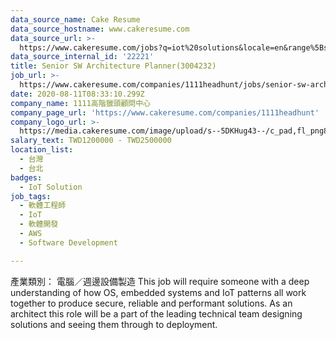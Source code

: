```yaml
---
data_source_name: Cake Resume
data_source_hostname: www.cakeresume.com
data_source_url: >-
  https://www.cakeresume.com/jobs?q=iot%20solutions&locale=en&range%5Bsalary_range%5D%5Bmin%5D=1000000
data_source_internal_id: '22221'
title: Senior SW Architecture Planner(3004232)
job_url: >-
  https://www.cakeresume.com/companies/1111headhunt/jobs/senior-sw-architecture-planner-3004232
date: 2020-08-11T08:33:10.299Z
company_name: 1111高階獵頭顧問中心
company_page_url: 'https://www.cakeresume.com/companies/1111headhunt'
company_logo_url: >-
  https://media.cakeresume.com/image/upload/s--5DKHug43--/c_pad,fl_png8,h_200,w_200/v1531993906/jlp8g9p7p6bf58jc0zju.png
salary_text: TWD1200000 - TWD2500000
location_list:
  - 台灣
  - 台北
badges:
  - IoT Solution
job_tags:
  - 軟體工程師
  - IoT
  - 軟體開發
  - AWS
  - Software Development

---
```


產業類別： 電腦／週邊設備製造 This job will require someone with a deep understanding of how OS, embedded systems and IoT patterns all work together to produce secure, reliable and performant solutions. As an architect this role will be a part of the leading technical team designing solutions and seeing them through to deployment.